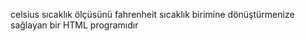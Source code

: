 celsius sıcaklık ölçüsünü fahrenheit sıcaklık birimine dönüştürmenize sağlayan bir HTML programıdır

